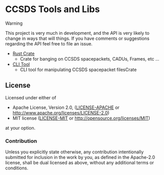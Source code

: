 # CCSDS Tools and Libs

> [!WARNING]
> This project is very much in development, and the API is very likely to change in ways that will 
> things. If you have comments or suggestions regarding the API feel free to file an issue.

* [Rust Crate](ccsds-lib/)
    - Crate for banging on CCSDS spacepackets, CADUs, Frames, etc ...
* [CLI Tool](ccsds-cmd/)
    - CLI tool for manipulating CCSDS spacepacket filesCrate

## License

Licensed under either of

 * Apache License, Version 2.0, ([LICENSE-APACHE](LICENSE-APACHE) or http://www.apache.org/licenses/LICENSE-2.0)
 * MIT license ([LICENSE-MIT](LICENSE-MIT) or http://opensource.org/licenses/MIT)

at your option.

### Contribution

Unless you explicitly state otherwise, any contribution intentionally submitted
for inclusion in the work by you, as defined in the Apache-2.0 license, shall be dual licensed as above, without any
additional terms or conditions.
